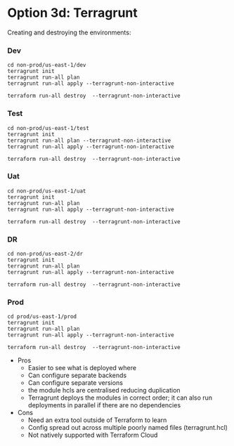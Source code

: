 # Option 3d: Terragrunt

Creating and destroying the environments:


### Dev 
```
cd non-prod/us-east-1/dev
terragrunt init
terragrunt run-all plan
terragrunt run-all apply --terragrunt-non-interactive

terraform run-all destroy  --terragrunt-non-interactive
```

### Test 
```
cd non-prod/us-east-1/test
terragrunt init
terragrunt run-all plan --terragrunt-non-interactive
terragrunt run-all apply --terragrunt-non-interactive

terraform run-all destroy  --terragrunt-non-interactive
```

### Uat
```
cd non-prod/us-east-1/uat
terragrunt init
terragrunt run-all plan
terragrunt run-all apply --terragrunt-non-interactive

terraform run-all destroy  --terragrunt-non-interactive
```

### DR
```
cd non-prod/us-east-2/dr
terragrunt init
terragrunt run-all plan
terragrunt run-all apply --terragrunt-non-interactive

terraform run-all destroy  --terragrunt-non-interactive
```

### Prod 
```
cd prod/us-east-1/prod
terragrunt init
terragrunt run-all plan
terragrunt run-all apply --terragrunt-non-interactive

terraform run-all destroy  --terragrunt-non-interactive
```


- Pros 
    - Easier to see what is deployed where
    - Can configure separate backends
    - Can configure separate versions
    - the module hcls are centralised reducing duplication
    - Terragrunt deploys the modules in correct order; it can also run deployments in parallel if there are no dependencies
- Cons
    - Need an extra tool outside of Terraform to learn
    - Config spread out across multiple poorly named files (terragrunt.hcl)
    - Not natively supported with Terraform Cloud
